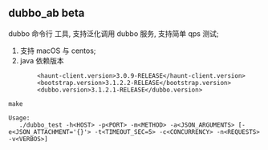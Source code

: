 ## dubbo_ab beta

dubbo 命令行 工具, 支持泛化调用 dubbo 服务, 支持简单 qps 测试;

1. 支持 macOS 与 centos;
2. java 依赖版本
```
        <haunt-client.version>3.0.9-RELEASE</haunt-client.version>
        <bootstrap.version>3.1.2.2-RELEASE</bootstrap.version>
        <dubbo.version>3.1.2.1-RELEASE</dubbo.version>

```

```
make

Usage:
   ./dubbo_test -h<HOST> -p<PORT> -m<METHOD> -a<JSON_ARGUMENTS> [-e<JSON_ATTACHMENT='{}'> -t<TIMEOUT_SEC=5> -c<CONCURRENCY> -n<REQUESTS> -v<VERBOS>]
```